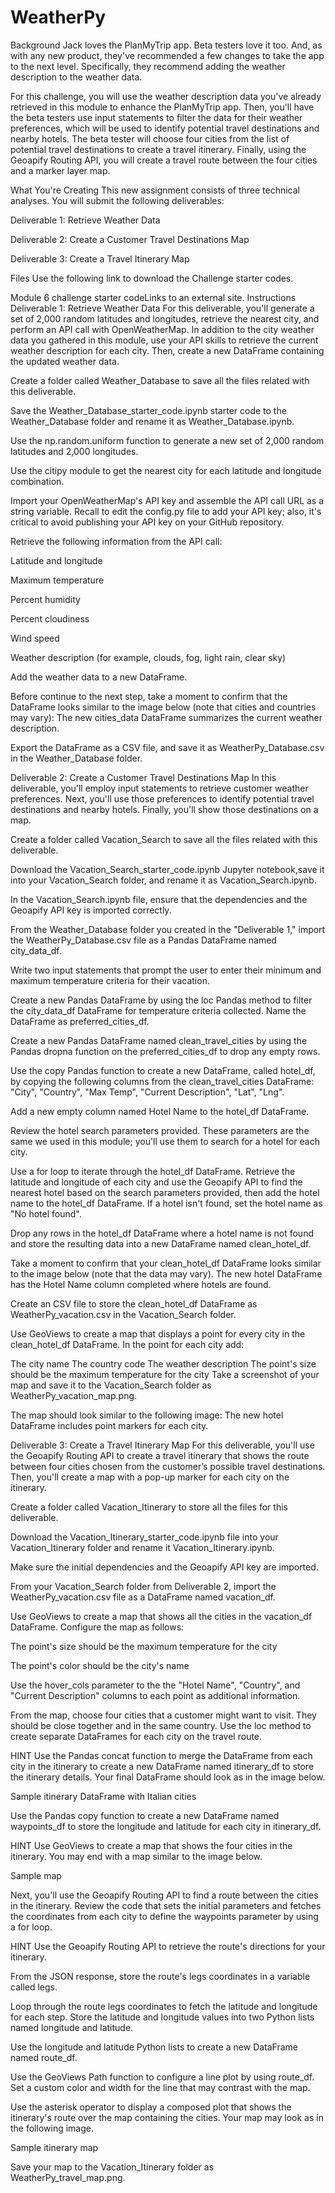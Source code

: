 # WeatherPy
Background
Jack loves the PlanMyTrip app. Beta testers love it too. And, as with any new product, they've recommended a few changes to take the app to the next level. Specifically, they recommend adding the weather description to the weather data.

For this challenge, you will use the weather description data you've already retrieved in this module to enhance the PlanMyTrip app. Then, you'll have the beta testers use input statements to filter the data for their weather preferences, which will be used to identify potential travel destinations and nearby hotels. The beta tester will choose four cities from the list of potential travel destinations to create a travel itinerary. Finally, using the Geoapify Routing API, you will create a travel route between the four cities and a marker layer map.

What You're Creating
This new assignment consists of three technical analyses. You will submit the following deliverables:

Deliverable 1: Retrieve Weather Data

Deliverable 2: Create a Customer Travel Destinations Map

Deliverable 3: Create a Travel Itinerary Map

Files
Use the following link to download the Challenge starter codes.

Module 6 challenge starter codeLinks to an external site.
Instructions
Deliverable 1: Retrieve Weather Data
For this deliverable, you'll generate a set of 2,000 random latitudes and longitudes, retrieve the nearest city, and perform an API call with OpenWeatherMap. In addition to the city weather data you gathered in this module, use your API skills to retrieve the current weather description for each city. Then, create a new DataFrame containing the updated weather data.

Create a folder called Weather_Database to save all the files related with this deliverable.

Save the Weather_Database_starter_code.ipynb starter code to the Weather_Database folder and rename it as Weather_Database.ipynb.

Use the np.random.uniform function to generate a new set of 2,000 random latitudes and 2,000 longitudes.

Use the citipy module to get the nearest city for each latitude and longitude combination.

Import your OpenWeatherMap's API key and assemble the API call URL as a string variable. Recall to edit the config.py file to add your API key; also, it's critical to avoid publishing your API key on your GitHub repository.

Retrieve the following information from the API call:

Latitude and longitude

Maximum temperature

Percent humidity

Percent cloudiness

Wind speed

Weather description (for example, clouds, fog, light rain, clear sky)

Add the weather data to a new DataFrame.

Before continue to the next step, take a moment to confirm that the DataFrame looks similar to the image below (note that cities and countries may vary):
The new cities_data DataFrame summarizes the current weather description.

Export the DataFrame as a CSV file, and save it as WeatherPy_Database.csv in the Weather_Database folder.

Deliverable 2: Create a Customer Travel Destinations Map
In this deliverable, you'll employ input statements to retrieve customer weather preferences. Next, you'll use those preferences to identify potential travel destinations and nearby hotels. Finally, you'll show those destinations on a map.

Create a folder called Vacation_Search to save all the files related with this deliverable.

Download the Vacation_Search_starter_code.ipynb Jupyter notebook,save it into your Vacation_Search folder, and rename it as Vacation_Search.ipynb.

In the Vacation_Search.ipynb file, ensure that the dependencies and the Geoapify API key is imported correctly.

From the Weather_Database folder you created in the "Deliverable 1," import the WeatherPy_Database.csv file as a Pandas DataFrame named city_data_df.

Write two input statements that prompt the user to enter their minimum and maximum temperature criteria for their vacation.

Create a new Pandas DataFrame by using the loc Pandas method to filter the city_data_df DataFrame for temperature criteria collected. Name the DataFrame as preferred_cities_df.

Create a new Pandas DataFrame named clean_travel_cities by using the Pandas dropna function on the preferred_cities_df to drop any empty rows.

Use the copy Pandas function to create a new DataFrame, called hotel_df, by copying the following columns from the clean_travel_cities DataFrame: "City", "Country", "Max Temp", "Current Description", "Lat", "Lng".

Add a new empty column named Hotel Name to the hotel_df DataFrame.

Review the hotel search parameters provided. These parameters are the same we used in this module; you'll use them to search for a hotel for each city.

Use a for loop to iterate through the hotel_df DataFrame. Retrieve the latitude and longitude of each city and use the Geoapify API to find the nearest hotel based on the search parameters provided, then add the hotel name to the hotel_df DataFrame. If a hotel isn't found, set the hotel name as "No hotel found".

Drop any rows in the hotel_df DataFrame where a hotel name is not found and store the resulting data into a new DataFrame named clean_hotel_df.

Take a moment to confirm that your clean_hotel_df DataFrame looks similar to the image below (note that the data may vary).
The new hotel DataFrame has the Hotel Name column completed where hotels are found.

Create an CSV file to store the clean_hotel_df DataFrame as WeatherPy_vacation.csv in the Vacation_Search folder.

Use GeoViews to create a map that displays a point for every city in the clean_hotel_df DataFrame. In the point for each city add:

The city name
The country code
The weather description
The point's size should be the maximum temperature for the city
Take a screenshot of your map and save it to the Vacation_Search folder as WeatherPy_vacation_map.png.

The map should look similar to the following image:
The new hotel DataFrame includes point markers for each city.

Deliverable 3: Create a Travel Itinerary Map
For this deliverable, you'll use the Geoapify Routing API to create a travel itinerary that shows the route between four cities chosen from the customer’s possible travel destinations. Then, you'll create a map with a pop-up marker for each city on the itinerary.

Create a folder called Vacation_Itinerary to store all the files for this deliverable.

Download the Vacation_Itinerary_starter_code.ipynb file into your Vacation_Itinerary folder and rename it Vacation_Itinerary.ipynb.

Make sure the initial dependencies and the Geoapify API key are imported.

From your Vacation_Search folder from Deliverable 2, import the WeatherPy_vacation.csv file as a DataFrame named vacation_df.

Use GeoViews to create a map that shows all the cities in the vacation_df DataFrame. Configure the map as follows:

The point's size should be the maximum temperature for the city

The point's color should be the city's name

Use the hover_cols parameter to the the "Hotel Name", "Country", and "Current Description" columns to each point as additional information.

From the map, choose four cities that a customer might want to visit. They should be close together and in the same country. Use the loc method to create separate DataFrames for each city on the travel route.

HINT
Use the Pandas concat function to merge the DataFrame from each city in the itinerary to create a new DataFrame named itinerary_df to store the itinerary details. Your final DataFrame should look as in the image below.

Sample itinerary DataFrame with Italian cities

Use the Pandas copy function to create a new DataFrame named waypoints_df to store the longitude and latitude for each city in itinerary_df.

HINT
Use GeoViews to create a map that shows the four cities in the itinerary. You may end with a map similar to the image below.

Sample map

Next, you'll use the Geoapify Routing API to find a route between the cities in the itinerary. Review the code that sets the initial parameters and fetches the coordinates from each city to define the waypoints parameter by using a for loop.

HINT
Use the Geoapify Routing API to retrieve the route's directions for your itinerary.

From the JSON response, store the route's legs coordinates in a variable called legs.

Loop through the route legs coordinates to fetch the latitude and longitude for each step. Store the latitude and longitude values into two Python lists named longitude and latitude.

Use the longitude and latitude Python lists to create a new DataFrame named route_df.

Use the GeoViews Path function to configure a line plot by using route_df. Set a custom color and width for the line that may contrast with the map.

Use the asterisk operator to display a composed plot that shows the itinerary's route over the map containing the cities. Your map may look as in the following image.

Sample itinerary map

Save your map to the Vacation_Itinerary folder as WeatherPy_travel_map.png.
